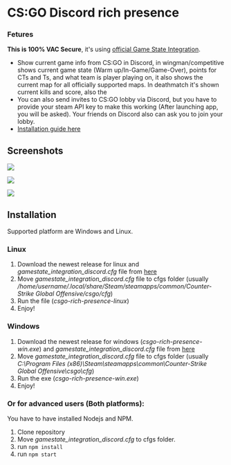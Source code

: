 # CS:GO Discord rich presence
### Fetures

**This is 100% VAC Secure**, it's using [official Game State Integration](https://developer.valvesoftware.com/wiki/Counter-Strike:_Global_Offensive_Game_State_Integration).

 - Show current game info from CS:GO in Discord, in wingman/competitive shows current game state (Warm up/In-Game/Game-Over), points for CTs and Ts, and what team is player playing on, it also shows the current map for all officially supported maps. In deathmatch it's shown current kills and score, also the 
 - You can also send invites to CS:GO lobby via Discord, but you have to provide your steam API key to make this working (After launching app, you will be asked). Your friends on Discord also can ask you to join your lobby.
 - [Installation guide here](#installation)

## Screenshots
![](https://raw.githubusercontent.com/borisgrigorov/CSGO-Discord-rich-presence/master/screenshots/1.png)

![](https://raw.githubusercontent.com/borisgrigorov/CSGO-Discord-rich-presence/master/screenshots/3.png)

![](https://raw.githubusercontent.com/borisgrigorov/CSGO-Discord-rich-presence/master/screenshots/4.png)

## Installation
Supported platform are Windows and Linux.

### Linux
 1. Download the newest release for linux and *gamestate_integration_discord.cfg* file from [here](https://github.com/borisgrigorov/CSGO-Discord-rich-presence/releases)
 2. Move *gamestate_integration_discord.cfg* file to cfgs folder (usually */home/username/.local/share/Steam/steamapps/common/Counter-Strike Global Offensive/csgo/cfg*)
 3. Run the file (*csgo-rich-presence-linux*)
 4. Enjoy!

### Windows
 1. Download the newest release for windows (*csgo-rich-presence-win.exe*) and *gamestate_integration_discord.cfg* file from [here](https://github.com/borisgrigorov/CSGO-Discord-rich-presence/releases)
 2. Move *gamestate_integration_discord.cfg* file to cfgs folder (usually *C:\Program Files (x86)\Steam\steamapps\common\Counter-Strike Global Offensive\csgo\cfg*)
 3. Run the exe (*csgo-rich-presence-win.exe*)
 4. Enjoy!
 

### Or for advanced users (Both platforms):

You have to have installed Nodejs and NPM.
 1. Clone repository
 2. Move *gamestate_integration_discord.cfg* to cfgs folder.
 2. run `npm install`
 3. run `npm start`